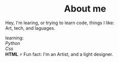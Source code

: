 # <h1 align="center"> About me </h1>
<p>Hey, I'm learing, or trying to learn code, things I like:<br>
Art, tech, and laguages.</p>

learning:<br>
<em>Python</em><br>
<em>Css</em><br>
<strong>HTML</strong>
⚡ Fun fact: I'm an Artist, and a light designer.


<!--
**Arezzo-Utagawashi/Arezzo-Utagawashi** is a ✨ _special_ ✨ repository because its `README.md` (this file) appears on your GitHub profile.

Here are some ideas to get you started:

- 🔭 I’m currently working on ...
- 🌱 I’m currently learning ...
- 👯 I’m looking to collaborate on ...
- 🤔 I’m looking for help with ...
- 💬 Ask me about ...
- 📫 How to reach me: ...
- 😄 Pronouns: ...
- ⚡ Fun fact: ...
-->
